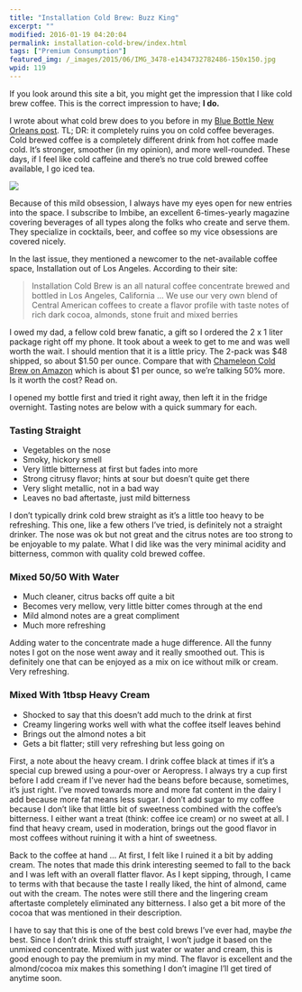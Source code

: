 ```yaml
---
title: "Installation Cold Brew: Buzz King"
excerpt: ""
modified: 2016-01-19 04:20:04
permalink: installation-cold-brew/index.html
tags: ["Premium Consumption"]
featured_img: /_images/2015/06/IMG_3478-e1434732782486-150x150.jpg
wpid: 119
---
```



If you look around this site a bit, you might get the impression that I like cold brew coffee. This is the correct impression to have; **I do.**

I wrote about what cold brew does to you before in my [Blue Bottle New Orleans post](/coldbrew-i-always-want-it-in-my-mouth/). TL; DR: it completely ruins you on cold coffee beverages. Cold brewed coffee is a completely different drink from hot coffee made cold. It’s stronger, smoother (in my opinion), and more well-rounded. These days, if I feel like cold caffeine and there’s no true cold brewed coffee available, I go iced tea.

![](/_images/2015/06/IMG_3478-e1434732782486.jpg)

Because of this mild obsession, I always have my eyes open for new entries into the space. I subscribe to Imbibe, an excellent 6-times-yearly magazine covering beverages of all types along the folks who create and serve them. They specialize in cocktails, beer, and coffee so my vice obsessions are covered nicely.

In the last issue, they mentioned a newcomer to the net-available coffee space, Installation out of Los Angeles. According to their site:

> Installation Cold Brew is an all natural coffee concentrate brewed and bottled in Los Angeles, California … We use our very own blend of Central American coffees to create a flavor profile with taste notes of rich dark cocoa, almonds, stone fruit and mixed berries

I owed my dad, a fellow cold brew fanatic, a gift so I ordered the 2 x 1 liter package right off my phone. It took about a week to get to me and was well worth the wait. I should mention that it is a little pricy. The 2-pack was $48 shipped, so about $1.50 per ounce. Compare that with [Chameleon Cold Brew on Amazon](http://amzn.to/1Na30B8) which is about $1 per ounce, so we’re talking 50% more. Is it worth the cost? Read on.

I opened my bottle first and tried it right away, then left it in the fridge overnight. Tasting notes are below with a quick summary for each.

### Tasting Straight

- Vegetables on the nose
- Smoky, hickory smell
- Very little bitterness at first but fades into more
- Strong citrusy flavor; hints at sour but doesn’t quite get there
- Very slight metallic, not in a bad way
- Leaves no bad aftertaste, just mild bitterness

I don’t typically drink cold brew straight as it’s a little too heavy to be refreshing. This one, like a few others I’ve tried, is definitely not a straight drinker. The nose was ok but not great and the citrus notes are too strong to be enjoyable to my palate. What I did like was the very minimal acidity and bitterness, common with quality cold brewed coffee.

### Mixed 50/50 With Water

- Much cleaner, citrus backs off quite a bit
- Becomes very mellow, very little bitter comes through at the end
- Mild almond notes are a great compliment
- Much more refreshing

Adding water to the concentrate made a huge difference. All the funny notes I got on the nose went away and it really smoothed out. This is definitely one that can be enjoyed as a mix on ice without milk or cream. Very refreshing.

### Mixed With 1tbsp Heavy Cream

- Shocked to say that this doesn’t add much to the drink at first
- Creamy lingering works well with what the coffee itself leaves behind
- Brings out the almond notes a bit
- Gets a bit flatter; still very refreshing but less going on

First, a note about the heavy cream. I drink coffee black at times if it’s a special cup brewed using a pour-over or Aeropress. I always try a cup first before I add cream if I’ve never had the beans before because, sometimes, it’s just right. I’ve moved towards more and more fat content in the dairy I add because more fat means less sugar. I don’t add sugar to my coffee because I don’t like that little bit of sweetness combined with the coffee’s bitterness. I either want a treat (think: coffee ice cream) or no sweet at all. I find that heavy cream, used in moderation, brings out the good flavor in most coffees without ruining it with a hint of sweetness.

Back to the coffee at hand … At first, I felt like I ruined it a bit by adding cream. The notes that made this drink interesting seemed to fall to the back and I was left with an overall flatter flavor. As I kept sipping, through, I came to terms with that because the taste I really liked, the hint of almond, came out with the cream. The notes were still there and the lingering cream aftertaste completely eliminated any bitterness. I also get a bit more of the cocoa that was mentioned in their description.

I have to say that this is one of the best cold brews I’ve ever had, maybe *the* best. Since I don’t drink this stuff straight, I won’t judge it based on the unmixed concentrate. Mixed with just water or water and cream, this is good enough to pay the premium in my mind. The flavor is excellent and the almond/cocoa mix makes this something I don’t imagine I’ll get tired of anytime soon.
